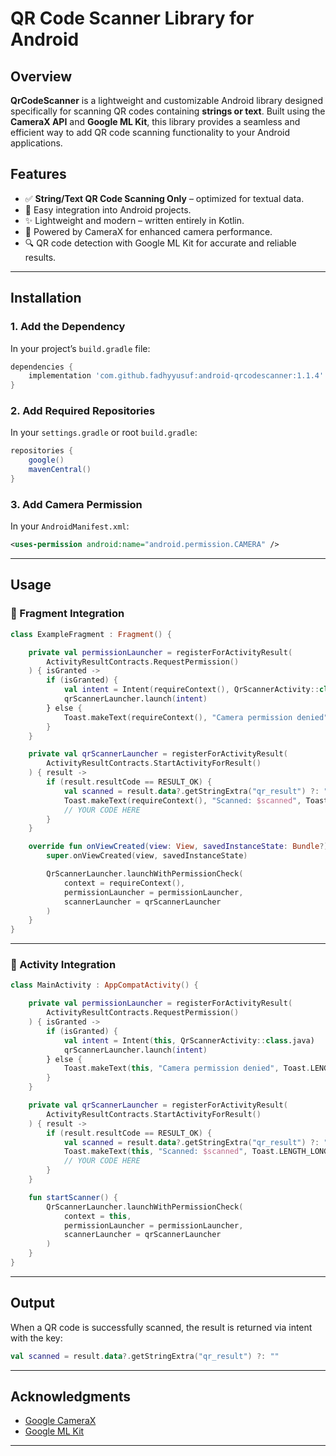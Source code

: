 # QR Code Scanner Library for Android

## Overview

**QrCodeScanner** is a lightweight and customizable Android library designed specifically for scanning QR codes containing **strings or text**. Built using the **CameraX API** and **Google ML Kit**, this library provides a seamless and efficient way to add QR code scanning functionality to your Android applications.

## Features

- ✅ **String/Text QR Code Scanning Only** – optimized for textual data.
- 🚀 Easy integration into Android projects.
- ✨ Lightweight and modern – written entirely in Kotlin.
- 📸 Powered by CameraX for enhanced camera performance.
- 🔍 QR code detection with Google ML Kit for accurate and reliable results.

---

## Installation

### 1. Add the Dependency

In your project’s `build.gradle` file:

```gradle
dependencies {
    implementation 'com.github.fadhyyusuf:android-qrcodescanner:1.1.4'
}
```

### 2. Add Required Repositories

In your `settings.gradle` or root `build.gradle`:

```gradle
repositories {
    google()
    mavenCentral()
}
```

### 3. Add Camera Permission

In your `AndroidManifest.xml`:

```xml
<uses-permission android:name="android.permission.CAMERA" />
```

---

## Usage

### 🧩 Fragment Integration

```kotlin
class ExampleFragment : Fragment() {

    private val permissionLauncher = registerForActivityResult(
        ActivityResultContracts.RequestPermission()
    ) { isGranted ->
        if (isGranted) {
            val intent = Intent(requireContext(), QrScannerActivity::class.java)
            qrScannerLauncher.launch(intent)
        } else {
            Toast.makeText(requireContext(), "Camera permission denied", Toast.LENGTH_SHORT).show()
        }
    }

    private val qrScannerLauncher = registerForActivityResult(
        ActivityResultContracts.StartActivityForResult()
    ) { result ->
        if (result.resultCode == RESULT_OK) {
            val scanned = result.data?.getStringExtra("qr_result") ?: ""
            Toast.makeText(requireContext(), "Scanned: $scanned", Toast.LENGTH_LONG).show()
            // YOUR CODE HERE
        }
    }

    override fun onViewCreated(view: View, savedInstanceState: Bundle?) {
        super.onViewCreated(view, savedInstanceState)

        QrScannerLauncher.launchWithPermissionCheck(
            context = requireContext(),
            permissionLauncher = permissionLauncher,
            scannerLauncher = qrScannerLauncher
        )
    }
}
```

---

### 🧱 Activity Integration

```kotlin
class MainActivity : AppCompatActivity() {

    private val permissionLauncher = registerForActivityResult(
        ActivityResultContracts.RequestPermission()
    ) { isGranted ->
        if (isGranted) {
            val intent = Intent(this, QrScannerActivity::class.java)
            qrScannerLauncher.launch(intent)
        } else {
            Toast.makeText(this, "Camera permission denied", Toast.LENGTH_SHORT).show()
        }
    }

    private val qrScannerLauncher = registerForActivityResult(
        ActivityResultContracts.StartActivityForResult()
    ) { result ->
        if (result.resultCode == RESULT_OK) {
            val scanned = result.data?.getStringExtra("qr_result") ?: ""
            Toast.makeText(this, "Scanned: $scanned", Toast.LENGTH_LONG).show()
            // YOUR CODE HERE
        }
    }

    fun startScanner() {
        QrScannerLauncher.launchWithPermissionCheck(
            context = this,
            permissionLauncher = permissionLauncher,
            scannerLauncher = qrScannerLauncher
        )
    }
}
```

---

## Output

When a QR code is successfully scanned, the result is returned via intent with the key:

```kotlin
val scanned = result.data?.getStringExtra("qr_result") ?: ""
```

---

## Acknowledgments

- [Google CameraX](https://developer.android.com/training/camerax)
- [Google ML Kit](https://developers.google.com/ml-kit/vision/barcode-scanning)

---
